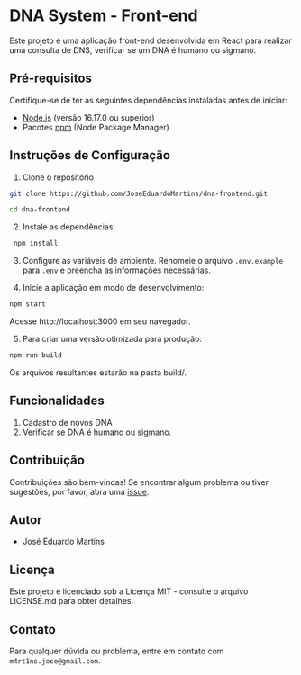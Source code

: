 # DNA System - Front-end

Este projeto é uma aplicação front-end desenvolvida em React para realizar uma consulta de DNS, verificar se um DNA é humano ou sigmano.

## Pré-requisitos

Certifique-se de ter as seguintes dependências instaladas antes de iniciar:

-   [Node.js](https://nodejs.org/) (versão 16.17.0 ou superior)
-   Pacotes [npm](https://www.npmjs.com/) (Node Package Manager)

## Instruções de Configuração

1. Clone o repositório

```bash
git clone https://github.com/JoseEduardoMartins/dna-frontend.git

cd dna-frontend
```

2. Instale as dependências:

```bash
 npm install
```

3. Configure as variáveis de ambiente. Renomeie o arquivo `.env.example` para `.env` e preencha as informações necessárias.

4. Inicie a aplicação em modo de desenvolvimento:

```bash
npm start
```

Acesse http://localhost:3000 em seu navegador.

5. Para criar uma versão otimizada para produção:

```bash
npm run build
```

Os arquivos resultantes estarão na pasta build/.

## Funcionalidades

1. Cadastro de novos DNA
2. Verificar se DNA é humano ou sigmano.

## Contribuição

Contribuições são bem-vindas! Se encontrar algum problema ou tiver sugestões, por favor, abra uma [issue](https://github.com/JoseEduardoMartins/dna-frontend/issues/new).

## Autor

-   José Eduardo Martins

## Licença

Este projeto é licenciado sob a Licença MIT - consulte o arquivo LICENSE.md para obter detalhes.

## Contato

Para qualquer dúvida ou problema, entre em contato com `m4rt1ns.jose@gmail.com`.
